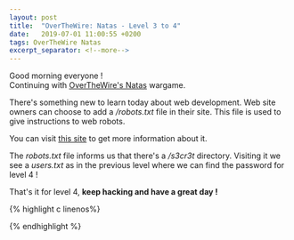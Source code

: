 ```yaml
---
layout: post
title:  "OverTheWire: Natas - Level 3 to 4"
date:   2019-07-01 11:00:55 +0200
tags: OverTheWire Natas
excerpt_separator: <!--more-->
---
```


Good morning everyone !<br>
Continuing with [OverTheWire's Natas](http://overthewire.org/wargames/natas/) wargame.<!--more-->

There's something new to learn today about web development. Web site owners can choose to add a */robots.txt* file in their site. This file is used to give instructions to web robots. 

You can visit [this site](https://www.robotstxt.org/robotstxt.html) to get more information about it.

The *robots.txt* file informs us that there's a */s3cr3t* directory. Visiting it we see a *users.txt* as in the previous level where we can find the password for level 4 !

That's it for level 4, **keep hacking and have a great day !**

{% highlight c linenos%}

{% endhighlight  %}